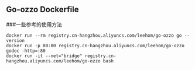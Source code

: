 Go-ozzo Dockerfile
-----------------------
###一些参考的使用方法
```
docker run --rm registry.cn-hangzhou.aliyuncs.com/leehom/go-ozzo go --version
docker run -p 80:80 registry.cn-hangzhou.aliyuncs.com/leehom/go-ozzo godoc -http=:80
docker run -it --net="bridge" registry.cn-hangzhou.aliyuncs.com/leehom/go-ozzo bash
```
